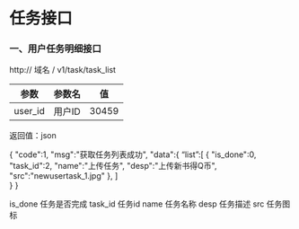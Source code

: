 # 任务接口

### 一、用户任务明细接口

http:// 域名 / v1/task/task_list

| 参数    | 参数名 | 值    |
| ------- | ------ | ----- |
| user_id | 用户ID | 30459 |

返回值：json

{
"code":1,
"msg":"获取任务列表成功",
"data":{
	“list”:[
    		{
            "is_done":0,
            "task_id":2,
            "name":"上传任务",
            "desp":"上传新书得Q币",
            "src":"newusertask_1.jpg"
            },
			]	
	}
}

is_done 任务是否完成
task_id  任务id
name 任务名称
desp  任务描述
src  任务图标